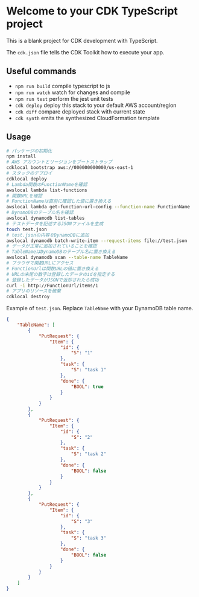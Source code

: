 # Welcome to your CDK TypeScript project

This is a blank project for CDK development with TypeScript.

The `cdk.json` file tells the CDK Toolkit how to execute your app.

## Useful commands

* `npm run build`   compile typescript to js
* `npm run watch`   watch for changes and compile
* `npm run test`    perform the jest unit tests
* `cdk deploy`      deploy this stack to your default AWS account/region
* `cdk diff`        compare deployed stack with current state
* `cdk synth`       emits the synthesized CloudFormation template

## Usage

```bash
# パッケージの初期化
npm install
# AWS アカウントとリージョンをブートストラップ
cdklocal bootstrap aws://000000000000/us-east-1
# スタックのデプロイ
cdklocal deploy
# Lambda関数のFunctionNameを確認
awslocal lambda list-functions
# 関数URLを確認
# FunctionNameは直前に確認した値に置き換える
awslocal lambda get-function-url-config --function-name FunctionName
# DynamoDBのテーブル名を確認
awslocal dynamodb list-tables
# テストデータを記述するJSONファイルを生成
touch test.json
# test.jsonの内容をDynamoDBに追加
awslocal dynamodb batch-write-item --request-items file://test.json
# データが正常に追加されていることを確認
# TableNameはDynamoDBのテーブル名に置き換える
awslocal dynamodb scan --table-name TableName
# ブラウザで関数URLにアクセス
# FunctionUrlは関数URLの値に置き換える
# URLの末尾の数字は登録したデータのidを指定する
# 登録したデータがJSONで返却されたら成功
curl -i http://FunctionUrl/items/1
# アプリのリソースを破棄
cdklocal destroy
```

Example of `test.json`. Replace `TableName` with your DynamoDB table name.

```json
{
    "TableName": [
        {
            "PutRequest": {
                "Item": {
                    "id": {
                        "S": "1"
                    },
                    "task": {
                        "S": "task 1"
                    },
                    "done": {
                        "BOOL": true
                    }
                }
            }
        },
        {
            "PutRequest": {
                "Item": {
                    "id": {
                        "S": "2"
                    },
                    "task": {
                        "S": "task 2"
                    },
                    "done": {
                        "BOOL": false
                    }
                }
            }
        },
        {
            "PutRequest": {
                "Item": {
                    "id": {
                        "S": "3"
                    },
                    "task": {
                        "S": "task 3"
                    },
                    "done": {
                        "BOOL": false
                    }
                }
            }
        }
    ]
}
```
